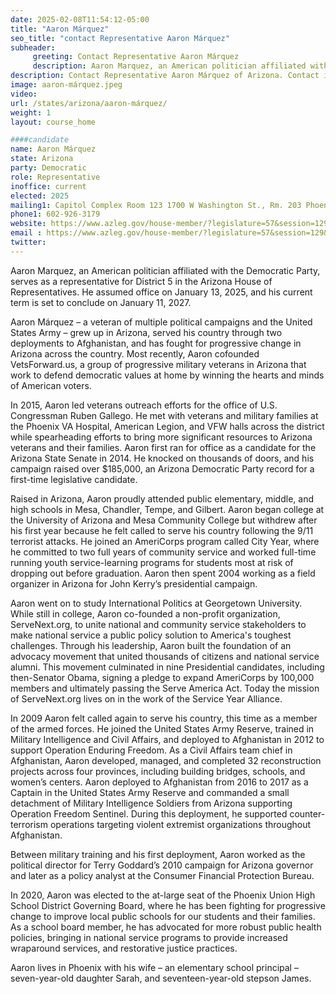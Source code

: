 ```yaml
---
date: 2025-02-08T11:54:12-05:00
title: "Aaron Márquez"
seo_title: "contact Representative Aaron Márquez"
subheader:
     greeting: Contact Representative Aaron Márquez
     description: Aaron Marquez, an American politician affiliated with the Democratic Party, serves as a representative for District 5 in the Arizona House of Representatives. He assumed office on January 13, 2025, and his current term is set to conclude on January 11, 2027.
description: Contact Representative Aaron Márquez of Arizona. Contact information for Aaron Márquez includes email address, phone number, and mailing address.
image: aaron-márquez.jpeg
video:
url: /states/arizona/aaron-márquez/
weight: 1
layout: course_home

####candidate
name: Aaron Márquez
state: Arizona
party: Democratic
role: Representative
inoffice: current
elected: 2025
mailing1: Capitol Complex Room 123 1700 W Washington St., Rm. 203 Phoenix, AZ 85007-2890
phone1: 602-926-3179
website: https://www.azleg.gov/house-member/?legislature=57&session=129&legislator=2355/
email : https://www.azleg.gov/house-member/?legislature=57&session=129&legislator=2355/
twitter: 
---
```

Aaron Marquez, an American politician affiliated with the Democratic Party, serves as a representative for District 5 in the Arizona House of Representatives. He assumed office on January 13, 2025, and his current term is set to conclude on January 11, 2027.


Aaron Márquez – a veteran of multiple political campaigns and the United States Army – grew up in Arizona, served his country through two deployments to Afghanistan, and has fought for progressive change in Arizona across the country. Most recently, Aaron cofounded VetsForward.us, a group of progressive military veterans in Arizona that work to defend democratic values at home by winning the hearts and minds of American voters.

In 2015, Aaron led veterans outreach efforts for the office of U.S. Congressman Ruben Gallego. He met with veterans and military families at the Phoenix VA Hospital, American Legion, and VFW halls across the district while spearheading efforts to bring more significant resources to Arizona veterans and their families. Aaron first ran for office as a candidate for the Arizona State Senate in 2014. He knocked on thousands of doors, and his campaign raised over $185,000, an Arizona Democratic Party record for a first-time legislative candidate.

Raised in Arizona, Aaron proudly attended public elementary, middle, and high schools in Mesa, Chandler, Tempe, and Gilbert. Aaron began college at the University of Arizona and Mesa Community College but withdrew after his first year because he felt called to serve his country following the 9/11 terrorist attacks. He joined an AmeriCorps program called City Year, where he committed to two full years of community service and worked full-time running youth service-learning programs for students most at risk of dropping out before graduation. Aaron then spent 2004 working as a field organizer in Arizona for John Kerry’s presidential campaign.

Aaron went on to study International Politics at Georgetown University. While still in college, Aaron co-founded a non-profit organization, ServeNext.org, to unite national and community service stakeholders to make national service a public policy solution to America's toughest challenges. Through his leadership, Aaron built the foundation of an advocacy movement that united thousands of citizens and national service alumni. This movement culminated in nine Presidential candidates, including then-Senator Obama, signing a pledge to expand AmeriCorps by 100,000 members and ultimately passing the Serve America Act. Today the mission of ServeNext.org lives on in the work of the Service Year Alliance.

In 2009 Aaron felt called again to serve his country, this time as a member of the armed forces. He joined the United States Army Reserve, trained in Military Intelligence and Civil Affairs, and deployed to Afghanistan in 2012 to support Operation Enduring Freedom. As a Civil Affairs team chief in Afghanistan, Aaron developed, managed, and completed 32 reconstruction projects across four provinces, including building bridges, schools, and women’s centers. Aaron deployed to Afghanistan from 2016 to 2017 as a Captain in the United States Army Reserve and commanded a small detachment of Military Intelligence Soldiers from Arizona supporting Operation Freedom Sentinel. During this deployment, he supported counter-terrorism operations targeting violent extremist organizations throughout Afghanistan.

Between military training and his first deployment, Aaron worked as the political director for Terry Goddard’s 2010 campaign for Arizona governor and later as a policy analyst at the Consumer Financial Protection Bureau.

In 2020, Aaron was elected to the at-large seat of the Phoenix Union High School District Governing Board, where he has been fighting for progressive change to improve local public schools for our students and their families. As a school board member, he has advocated for more robust public health policies, bringing in national service programs to provide increased wraparound services, and restorative justice practices.

Aaron lives in Phoenix with his wife – an elementary school principal – seven-year-old daughter Sarah, and seventeen-year-old stepson James.
